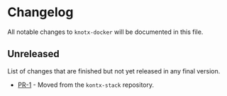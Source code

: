 # Changelog
All notable changes to `knotx-docker` will be documented in this file.

## Unreleased
List of changes that are finished but not yet released in any final version.
- [PR-1](https://github.com/Knotx/knotx-docker/pull/1) - Moved from the `kontx-stack` repository.
